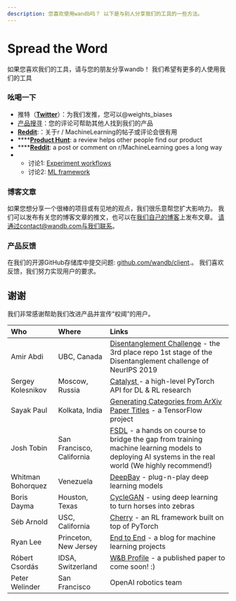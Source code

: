 ```yaml
---
description: 您喜欢使用wandb吗？ 以下是与别人分享我们的工具的一些方法。
---
```


# Spread the Word

 如果您喜欢我们的工具，请与您的朋友分享wandb！ 我们希望有更多的人使用我们的工具

###  **吆喝一下**

* 推特（[**Twitter**](https://twitter.com/weights_biases)）：为我们发推，您可以@weights\_biases
*   [产品搜寻](https://www.producthunt.com/posts/weights-biases)：您的评论可帮助其他人找到我们的产品
* [**Reddit**](https://www.reddit.com/r/MachineLearning/comments/bx0apm/d_how_do_you_manage_your_machine_learning/):：关于r / MachineLearning的帖子或评论会很有用
* \*\*\*\*[**Product Hunt**](https://www.producthunt.com/posts/weights-biases): a review helps other people find our product
* \*\*\*\*[**Reddit**](https://www.reddit.com/r/MachineLearning/comments/bx0apm/d_how_do_you_manage_your_machine_learning/): a post or comment on r/MachineLearning goes a long way
* * 讨论1: [Experiment workflows](https://www.reddit.com/r/MachineLearning/comments/cf97z8/d_current_state_of_experiment_management_tools/) 
  * 讨论2: [ML framework](https://www.reddit.com/r/MachineLearning/comments/ecvmsr/d_looking_for_a_ml_framework_for_production_like/)

###  **博客文章**

如果您想分享一个很棒的项目或有见地的观点，我们很乐意帮您扩大影响力。 我们可以发布有关您的博客文章的推文，也可以在[我们自己的博客](https://www.wandb.com/articles)上发布文章。 请通过contact@wandb.com与我们联系。

###  **产品反馈**

在我们的开源GitHub存储库中提交问题:  [github.com/wandb/client](https://github.com/wandb/client).。 我们喜欢反馈，我们努力实现用户的要求。

##  **谢谢**

 我们非常感谢帮助我们改进产品并宣传“权阈”的用户。

| Who | Where | Links |
| :--- | :--- | :--- |
| Amir Abdi  | UBC, Canada  | [Disentanglement Challenge](https://github.com/amir-abdi/disentanglement-pytorch) - the 3rd place repo 1st stage of the Disentanglement challenge of NeurIPS 2019 |
| Sergey Kolesnikov | Moscow, Russia | [Catalyst ](https://github.com/catalyst-team/catalyst)- a high-level PyTorch API for DL & RL research |
| Sayak Paul | Kolkata, India | [Generating Categories from ArXiv Paper Titles](https://github.com/sayakpaul/Generating-categories-from-arXiv-paper-titles) - a TensorFlow project  |
| Josh Tobin | San Francisco, California  | [FSDL](https://fullstackdeeplearning.com/) - a hands on course to bridge the gap from training machine learning models to deploying AI systems in the real world \(We highly recommend!\)  |
| Whitman Bohorquez | Venezuela  | [DeepBay](https://github.com/ElPapi42/DeepBay) - plug-n-play deep learning models |
| Boris Dayma | Houston, Texas | [CycleGAN](https://www.wandb.com/articles/horses-zebras-cyclegan) - using deep learning to turn horses into zebras  |
| Séb Arnold | USC, California | [Cherry](http://cherry-rl.net) - an RL framework built on top of PyTorch |
| Ryan Lee | Princeton, New Jersey  | [End to End](https://www.endtoend.ai) - a blog for machine learning projects |
| Róbert Csordás | IDSA, Switzerland | [W&B Profile](https://app.wandb.ai/csordas) -  a published paper to come soon! :\)  |
| Peter Welinder | San Francisco | OpenAI robotics team |



